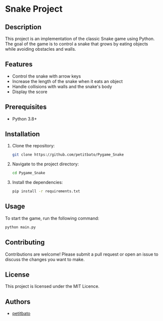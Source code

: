 # Snake Project

## Description
This project is an implementation of the classic Snake game using Python. The goal of the game is to control a snake that grows by eating objects while avoiding obstacles and walls.

## Features
- Control the snake with arrow keys
- Increase the length of the snake when it eats an object
- Handle collisions with walls and the snake's body
- Display the score

## Prerequisites
- Python 3.8+

## Installation
1. Clone the repository:
    ```bash
    git clone https://github.com/petitbato/Pygame_Snake
    ```
2. Navigate to the project directory:
    ```bash
    cd Pygame_Snake
    ```
3. Install the dependencies:
    ```bash
    pip install -r requirements.txt
    ```

## Usage
To start the game, run the following command:
```bash
python main.py
```

## Contributing
Contributions are welcome! Please submit a pull request or open an issue to discuss the changes you want to make.

## License
This project is licensed under the MIT Licence.

## Authors
- [petitbato](https://github.com/petitbato)
